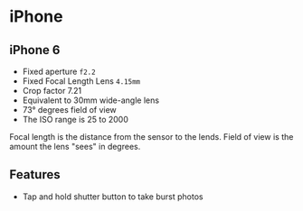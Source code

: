 # iPhone

## iPhone 6

- Fixed aperture `f2.2`
- Fixed Focal Length Lens `4.15mm` 
- Crop factor 7.21
- Equivalent to 30mm wide-angle lens
- 73° degrees field of view
- The ISO range is 25 to 2000

Focal length is the distance from the sensor to the lends. Field of view is the amount the lens "sees" in degrees.

## Features

- Tap and hold shutter button to take burst photos
